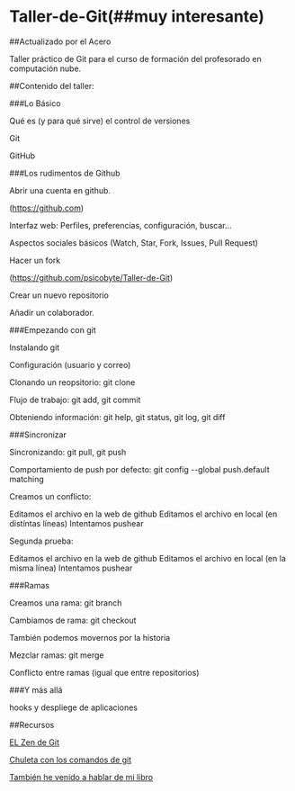 Taller-de-Git(##muy interesante)
=============

##Actualizado por el Acero

Taller práctico de Git para el curso de formación del profesorado en computación nube.

##Contenido del taller:


###Lo Básico

Qué es (y para qué sirve) el control de versiones

Git

GitHub


###Los rudimentos de Github

Abrir una cuenta en github.

(https://github.com)

Interfaz web: Perfiles, preferencias, configuración, buscar...

Aspectos sociales básicos (Watch, Star, Fork, Issues, Pull Request)

Hacer un fork

(https://github.com/psicobyte/Taller-de-Git)

Crear un nuevo repositorio

Añadir un colaborador.


###Empezando con git

Instalando git

Configuración (usuario y correo)

Clonando un reopsitorio: git clone

Flujo de trabajo: git add, git commit

Obteniendo información: git help, git status, git log, git diff


###Sincronizar

Sincronizando: git pull, git push

Comportamiento de push por defecto: git config --global push.default matching

Creamos un conflicto:

Editamos el archivo en la web de github
Editamos el archivo en local (en distíntas líneas)
Intentamos pushear

Segunda prueba:

Editamos el archivo en la web de github
Editamos el archivo en local (en la misma línea)
Intentamos pushear


###Ramas

Creamos una rama: git branch

Cambiamos de rama: git checkout

También podemos movernos por la historia


Mezclar ramas: git merge

Conflicto entre ramas (igual que entre repositorios)

###Y más allá

hooks y despliege de aplicaciones

##Recursos

[EL Zen de Git](http://www.psicobyte.com/descargas/ZenDeGit2.pdf)

[Chuleta con los comandos de git](https://training.github.com/kit/downloads/github-git-cheat-sheet.pdf)

[También he venido a hablar de mi libro](http://www.amazon.es/gp/product/B00K515GL2?adid=1CD5MEA4AAGDTYMASSXP)
